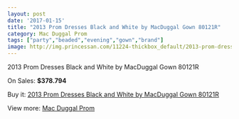 ```yaml
---
layout: post
date: '2017-01-15'
title: "2013 Prom Dresses Black and White by MacDuggal Gown 80121R"
category: Mac Duggal Prom
tags: ["party","beaded","evening","gown","brand"]
image: http://img.princessan.com/11224-thickbox_default/2013-prom-dresses-black-and-white-by-macduggal-gown-80121r.jpg
---
```

2013 Prom Dresses Black and White by MacDuggal Gown 80121R

On Sales: **$378.794**
<a href="https://www.princessan.com/en/mac-duggal-prom/5141-2013-prom-dresses-black-and-white-by-macduggal-gown-80121r.html"><amp-img layout="responsive" width="600" height="600" src="//img.princessan.com/11224-thickbox_default/2013-prom-dresses-black-and-white-by-macduggal-gown-80121r.jpg" alt="2013 Prom Dresses Black and White by MacDuggal Gown 80121R 0" /></a>

Buy it: [2013 Prom Dresses Black and White by MacDuggal Gown 80121R](https://www.princessan.com/en/mac-duggal-prom/5141-2013-prom-dresses-black-and-white-by-macduggal-gown-80121r.html "2013 Prom Dresses Black and White by MacDuggal Gown 80121R")

View more: [Mac Duggal Prom](https://www.princessan.com/en/42-mac-duggal-prom "Mac Duggal Prom")